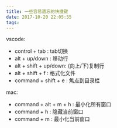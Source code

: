 ```yaml
---
title: 一些容易遗忘的快捷键
date: 2017-10-20 22:05:55
tags:
---
```

vscode:
* control + tab : tab切换
* alt + up/down : 移动行 
* alt + shift + up/down: (向上/下)复制行
* alt + shift + f : 格式化文件
* command + shift + e : 焦点到目录栏

mac:
* command + alt + m + h : 最小化所有窗口
* command + h : 隐藏当前窗口
* command + m : 最小化当前窗口

